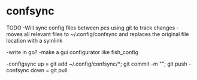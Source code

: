 # confsync
TODO
-Will sync config files between pcs using git to track changes
-moves all relevant files to ~/.config/confsync and replaces the original file location with a symlink

-write in go?
-make a gui configurator like fish_config

-configsync up = git add ~/.config/confsync/*; git commit -m ""; git push
-confsync down = git pull
